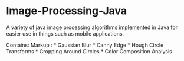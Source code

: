 # Image-Processing-Java

A variety of java image processing algorithms implemented in Java for easier use in things such as mobile applications.

Contains:
Markup :  * Gaussian Blur
          * Canny Edge
          * Hough Circle Transforms
          * Cropping Around Circles
          * Color Composition Analysis        
